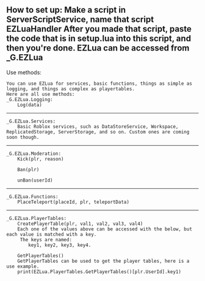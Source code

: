 How to set up:
Make a script in ServerScriptService, name that script EZLuaHandler
After you made that script, paste the code that is in setup.lua into this script, and then you're done.
EZLua can be accessed from _G.EZLua
--------------------------------------------------
Use methods:

    You can use EZLua for services, basic functions, things as simple as logging, and things as complex as playertables.
    Here are all use methods:
    _G.EZLua.Logging:
        Log(data)
-------------------------------------------------
    _G.EZLua.Services:
        Basic Roblox services, such as DataStoreService, Workspace, ReplicatedStorage, ServerStorage, and so on. Custom ones are coming soon though.
------------------------------------------------
    _G.EZLua.Moderation:
        Kick(plr, reason)

        Ban(plr)

        unBan(userId)
-----------------------------------------------------
    _G.EZLua.Functions:
        PlaceTeleport(placeId, plr, teleportData)
----------------------------------------------------
    _G.EZLua.PlayerTables:
        CreatePlayerTable(plr, val1, val2, val3, val4)
        Each one of the values above can be accessed with the below, but each value is matched with a key.
         The keys are named:
            key1, key2, key3, key4.
    
        GetPlayerTables()
        GetPlayerTables can be used to get the player tables, here is a use example.
        print(EZLua.PlayerTables.GetPlayerTables()[plr.UserId].key1)